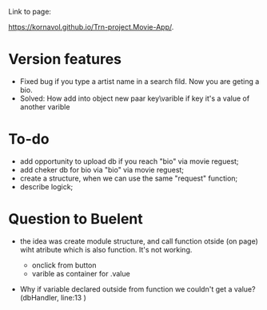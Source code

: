 Link to page:

<https://kornavol.github.io/Trn-project.Movie-App/>.

# Version features

- Fixed bug if you type a artist name in a search fild. Now you are geting a bio.
- Solved:  How add into object new paar key\varible if key it's a value of another varible

# To-do

- add opportunity to upload db if you reach "bio" via movie reguest;
- add cheker db for bio via "bio" via movie reguest;
- create a structure, when we can use the same "request" function;
- describe logick;

# Question to Buelent

- the idea was create module structure, and call function otside (on page) wiht atribute which is also function. It's not working.

  - onclick from button
  - varible as container for .value

- Why if variable declared outside from function we couldn't get a value? (dbHandler, line:13 )
